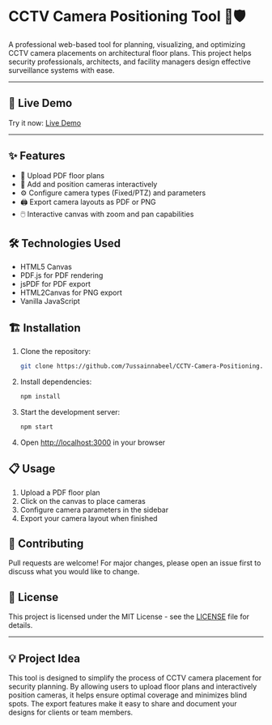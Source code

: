 # CCTV Camera Positioning Tool 🚨🛡️

A professional web-based tool for planning, visualizing, and optimizing CCTV camera placements on architectural floor plans. This project helps security professionals, architects, and facility managers design effective surveillance systems with ease.

---

## 🚀 Live Demo

Try it now: [Live Demo](https://7ussainnabeel.github.io/CCTV-Camera-Positioning/)

---

## ✨ Features
- 📄 Upload PDF floor plans
- 🎥 Add and position cameras interactively
- ⚙️ Configure camera types (Fixed/PTZ) and parameters
- 🖨️ Export camera layouts as PDF or PNG
- 🖱️ Interactive canvas with zoom and pan capabilities

## 🛠️ Technologies Used
- HTML5 Canvas
- PDF.js for PDF rendering
- jsPDF for PDF export
- HTML2Canvas for PNG export
- Vanilla JavaScript

## 🏗️ Installation
1. Clone the repository:
   ```bash
   git clone https://github.com/7ussainnabeel/CCTV-Camera-Positioning.git
   ```
2. Install dependencies:
   ```bash
   npm install
   ```
3. Start the development server:
   ```bash
   npm start
   ```
4. Open [http://localhost:3000](http://localhost:3000) in your browser

## 📋 Usage
1. Upload a PDF floor plan
2. Click on the canvas to place cameras
3. Configure camera parameters in the sidebar
4. Export your camera layout when finished

## 🤝 Contributing
Pull requests are welcome! For major changes, please open an issue first to discuss what you would like to change.

## 📄 License
This project is licensed under the MIT License - see the [LICENSE](LICENSE) file for details.

---

## 💡 Project Idea

This tool is designed to simplify the process of CCTV camera placement for security planning. By allowing users to upload floor plans and interactively position cameras, it helps ensure optimal coverage and minimizes blind spots. The export features make it easy to share and document your designs for clients or team members.

